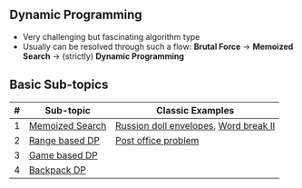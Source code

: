 **Dynamic Programming**
---
* Very challenging but fascinating algorithm type
* Usually can be resolved through such a flow: **Brutal Force** -> **Memoized Search** -> (strictly) **Dynamic Programming**

**Basic Sub-topics**
---
| # | Sub-topic | Classic Examples |
|---| --------- | ---------------- |
|1|[Memoized Search](memoized_search/)| [Russion doll envelopes](russian_doll_envelopes.cpp), [Word break II](memoized_search/word_break_ii.cpp)
|2|[Range based DP](range_based_dp/)| [Post office problem](range_based_dp/post_office_problem.cpp)
|3|[Game based DP](game_based_dp/)|
|4|[Backpack DP](backpack_questions/)|